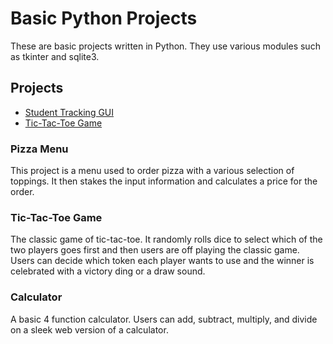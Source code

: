 # Basic Python Projects
These are basic projects written in Python. They use various modules such as tkinter and sqlite3.

## Projects

* [Student Tracking GUI](https://github.com/nicktheperkins/Python-Projects/tree/main/Pizza_Project)
* [Tic-Tac-Toe Game](https://github.com/nicktheperkins/JavaScript-Projects/tree/main/TicTacToe)


### Pizza Menu
This project is a menu used to order pizza with a various selection of toppings. It then stakes the input information and calculates a price for the order.

### Tic-Tac-Toe Game
The classic game of tic-tac-toe. It randomly rolls dice to select which of the two players goes first and then users are off playing the classic game. Users can decide which token each player wants to use and the winner is celebrated with a victory ding or a draw sound.

### Calculator
A basic 4 function calculator. Users can add, subtract, multiply, and divide on a sleek web version of a calculator.
